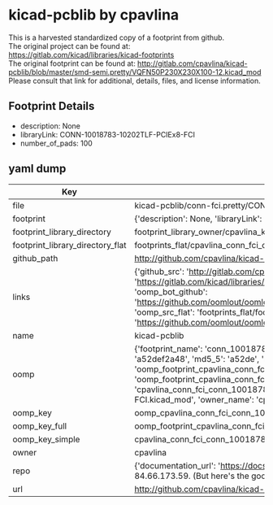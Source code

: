 # kicad-pcblib by cpavlina  
This is a harvested standardized copy of a footprint from github.  
The original project can be found at:  
https://gitlab.com/kicad/libraries/kicad-footprints  
The original footprint can be found at:
http://gitlab.com/cpavlina/kicad-pcblib/blob/master/smd-semi.pretty/VQFN50P230X230X100-12.kicad_mod
Please consult that link for additional, details, files, and license information.  
## Footprint Details
* description: None  
* libraryLink: CONN-10018783-10202TLF-PCIEx8-FCI  
* number_of_pads: 100  
## yaml dump  
| Key | Value |  
| --- | --- |  
| file | kicad-pcblib/conn-fci.pretty/CONN-10018783-10202TLF-PCIEx8-FCI.kicad_mod |  
| footprint | {'description': None, 'libraryLink': 'CONN-10018783-10202TLF-PCIEx8-FCI', 'number_of_pads': 100} |  
| footprint_library_directory | footprint_library_owner/cpavlina_kicad-pcblib |  
| footprint_library_directory_flat | footprints_flat/cpavlina_conn_fci_conn_10018783_10202tlf_pciex8_fci/working |  
| github_path | http://github.com/cpavlina/kicad-pcblib/blob/master/conn-fci.pretty/CONN-10018783-10202TLF-PCIEx8-FCI.kicad_mod |  
| links | {'github_src': 'http://gitlab.com/cpavlina/kicad-pcblib/blob/master/smd-semi.pretty/VQFN50P230X230X100-12.kicad_mod', 'github_src_repo': 'https://gitlab.com/kicad/libraries/kicad-footprints', 'oomp_bot': 'footprints/cpavlina_conn_fci_conn_10018783_10202tlf_pciex8_fci/working', 'oomp_bot_github': 'https://github.com/oomlout/oomlout_oomp_footprint_bot/tree/main/footprints/cpavlina_conn_fci_conn_10018783_10202tlf_pciex8_fci/working', 'oomp_src_flat': 'footprints_flat/footprints_flat/cpavlina_conn_fci_conn_10018783_10202tlf_pciex8_fci/working', 'oomp_src_flat_github': 'https://github.com/oomlout/oomlout_oomp_footprint_src/tree/main/footprints_flat/cpavlina_conn_fci_conn_10018783_10202tlf_pciex8_fci/working'} |  
| name | kicad-pcblib |  
| oomp | {'footprint_name': 'conn_10018783_10202tlf_pciex8_fci', 'library_name': 'conn_fci', 'md5': 'a52def2a4885a9f67389a58e2db94c82', 'md5_10': 'a52def2a48', 'md5_5': 'a52de', 'md5_6': 'a52def', 'oomp_key': 'oomp_cpavlina_conn_fci_conn_10018783_10202tlf_pciex8_fci', 'oomp_key_extra': 'oomp_footprint_cpavlina_conn_fci_conn_10018783_10202tlf_pciex8_fci', 'oomp_key_full': 'oomp_footprint_cpavlina_conn_fci_conn_10018783_10202tlf_pciex8_fci_a52def', 'oomp_key_simple': 'cpavlina_conn_fci_conn_10018783_10202tlf_pciex8_fci', 'original_filename': 'kicad-pcblib/conn-fci.pretty/CONN-10018783-10202TLF-PCIEx8-FCI.kicad_mod', 'owner_name': 'cpavlina'} |  
| oomp_key | oomp_cpavlina_conn_fci_conn_10018783_10202tlf_pciex8_fci |  
| oomp_key_full | oomp_footprint_cpavlina_conn_fci_conn_10018783_10202tlf_pciex8_fci |  
| oomp_key_simple | cpavlina_conn_fci_conn_10018783_10202tlf_pciex8_fci |  
| owner | cpavlina |  
| repo | {'documentation_url': 'https://docs.github.com/rest/overview/resources-in-the-rest-api#rate-limiting', 'message': "API rate limit exceeded for 84.66.173.59. (But here's the good news: Authenticated requests get a higher rate limit. Check out the documentation for more details.)"} |  
| url | http://github.com/cpavlina/kicad-pcblib |  

